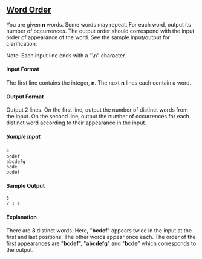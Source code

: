 ## **[Word Order](https://www.hackerrank.com/challenges/word-order)** 
You are given **n** words. Some words may repeat. For each word, output its number of occurrences. The output order should correspond with the input order of appearance of the word. See the sample input/output for clarification.

Note: Each input line ends with a "\n" character.

#### Input Format

The first line contains the integer, **n**.
The next **n** lines each contain a word.

#### Output Format

Output 2 lines.
On the first line, output the number of distinct words from the input.
On the second line, output the number of occurrences for each distinct word according to their appearance in the input.

##### Sample Input

```
4
bcdef
abcdefg
bcde
bcdef
```

#### Sample Output

```
3
2 1 1
```

#### Explanation

There are **3** distinct words. Here, "**bcdef**" appears twice in the input at the first and last positions. The other words appear once each. The order of the first appearances are "**bcdef**", "**abcdefg**" and "**bcde**" which corresponds to the output.